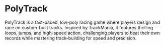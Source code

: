 # PolyTrack
PolyTrack is a fast-paced, low-poly racing game where players design and race on custom-built tracks. Inspired by TrackMania, it features thrilling loops, jumps, and high-speed action, challenging players to beat their own records while mastering track-building for speed and precision.
